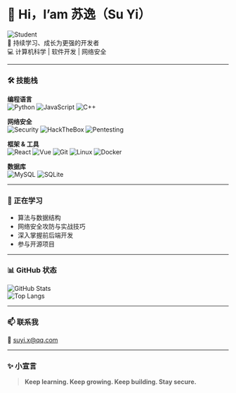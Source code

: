# 👋 Hi，l’am 苏逸（Su Yi）

![Student](https://img.shields.io/badge/Student-Learning-blue?style=for-the-badge&logo=bookstack&logoColor=white)  
🎯 持续学习、成长为更强的开发者  
💻 计算机科学 | 软件开发 | 网络安全  

---

### 🛠 技能栈

**编程语言**  
![Python](https://img.shields.io/badge/Python-3776AB?style=for-the-badge&logo=python&logoColor=white)
![JavaScript](https://img.shields.io/badge/JavaScript-F7DF1E?style=for-the-badge&logo=javascript&logoColor=black)
![C++](https://img.shields.io/badge/C++-00599C?style=for-the-badge&logo=cplusplus&logoColor=white)

**网络安全**  
![Security](https://img.shields.io/badge/Security-000000?style=for-the-badge&logo=security&logoColor=white)
![HackTheBox](https://img.shields.io/badge/HackTheBox-000000?style=for-the-badge&logo=hackthebox&logoColor=white)
![Pentesting](https://img.shields.io/badge/Pentesting-FF6F00?style=for-the-badge&logo=python&logoColor=white)

**框架 & 工具**  
![React](https://img.shields.io/badge/React-61DAFB?style=for-the-badge&logo=react&logoColor=black)
![Vue](https://img.shields.io/badge/Node.js-339933?style=for-the-badge&logo=node.js&logoColor=white)
![Git](https://img.shields.io/badge/Git-F05032?style=for-the-badge&logo=git&logoColor=white)
![Linux](https://img.shields.io/badge/Linux-FCC624?style=for-the-badge&logo=linux&logoColor=black)
![Docker](https://img.shields.io/badge/Docker-2496ED?style=for-the-badge&logo=docker&logoColor=white)

**数据库**  
![MySQL](https://img.shields.io/badge/MySQL-4479A1?style=for-the-badge&logo=mysql&logoColor=white)
![SQLite](https://img.shields.io/badge/SQLite-003B57?style=for-the-badge&logo=sqlite&logoColor=white)

---

### 🌱 正在学习
- 算法与数据结构
- 网络安全攻防与实战技巧
- 深入掌握前后端开发
- 参与开源项目

---

### 📊 GitHub 状态

![GitHub Stats](https://github-readme-stats.vercel.app/api?username=SuYi&show_icons=true&theme=radical)  
![Top Langs](https://github-readme-stats.vercel.app/api/top-langs/?username=SuYi&layout=compact&theme=radical)

---

### 📫 联系我
📧 suyi.x@qq.com

---

### ✨ 小宣言
> **Keep learning. Keep growing. Keep building. Stay secure.**



<!--
**chinasuyi/chinasuyi** is a ✨ _special_ ✨ repository because its `README.md` (this file) appears on your GitHub profile.

Here are some ideas to get you started:

- 🔭 I’m currently working on ...
- 🌱 I’m currently learning ...
- 👯 I’m looking to collaborate on ...
- 🤔 I’m looking for help with ...
- 💬 Ask me about ...
- 📫 How to reach me: ...
- 😄 Pronouns: ...
- ⚡ Fun fact: ...
-->
